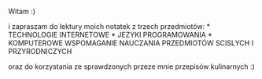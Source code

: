 Witam :)
<p>i zapraszam do lektury moich notatek z trzech przedmiotów:
* TECHNOLOGIE INTERNETOWE
* JEZYKI PROGRAMOWANIA
* KOMPUTEROWE WSPOMAGANIE NAUCZANIA PRZEDMIOTÓW SCISLYCH I PRZYRODNICZYCH
<p>oraz do korzystania ze sprawdzonych przeze mnie przepisów kulinarnych :)<p>
